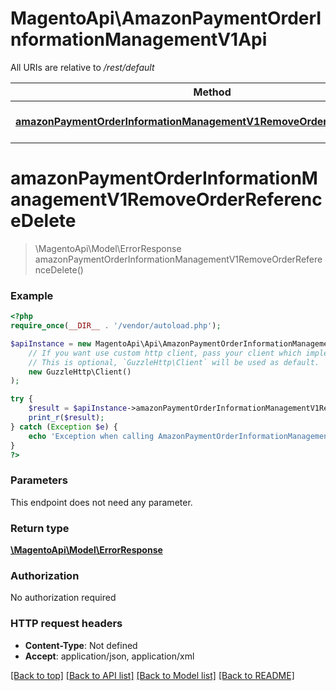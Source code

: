 # MagentoApi\AmazonPaymentOrderInformationManagementV1Api

All URIs are relative to */rest/default*

Method | HTTP request | Description
------------- | ------------- | -------------
[**amazonPaymentOrderInformationManagementV1RemoveOrderReferenceDelete**](AmazonPaymentOrderInformationManagementV1Api.md#amazonpaymentorderinformationmanagementv1removeorderreferencedelete) | **DELETE** /V1/amazon/order-ref |

# **amazonPaymentOrderInformationManagementV1RemoveOrderReferenceDelete**
> \MagentoApi\Model\ErrorResponse amazonPaymentOrderInformationManagementV1RemoveOrderReferenceDelete()



### Example
```php
<?php
require_once(__DIR__ . '/vendor/autoload.php');

$apiInstance = new MagentoApi\Api\AmazonPaymentOrderInformationManagementV1Api(
    // If you want use custom http client, pass your client which implements `GuzzleHttp\ClientInterface`.
    // This is optional, `GuzzleHttp\Client` will be used as default.
    new GuzzleHttp\Client()
);

try {
    $result = $apiInstance->amazonPaymentOrderInformationManagementV1RemoveOrderReferenceDelete();
    print_r($result);
} catch (Exception $e) {
    echo 'Exception when calling AmazonPaymentOrderInformationManagementV1Api->amazonPaymentOrderInformationManagementV1RemoveOrderReferenceDelete: ', $e->getMessage(), PHP_EOL;
}
?>
```

### Parameters
This endpoint does not need any parameter.

### Return type

[**\MagentoApi\Model\ErrorResponse**](../Model/ErrorResponse.md)

### Authorization

No authorization required

### HTTP request headers

 - **Content-Type**: Not defined
 - **Accept**: application/json, application/xml

[[Back to top]](#) [[Back to API list]](../../README.md#documentation-for-api-endpoints) [[Back to Model list]](../../README.md#documentation-for-models) [[Back to README]](../../README.md)
